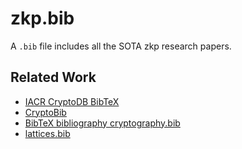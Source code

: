 # zkp.bib
A `.bib` file includes all the SOTA zkp research papers.


## Related Work
- [IACR CryptoDB BibTeX](https://iacr.org/cryptodb/bibtex.php)
- [CryptoBib](https://cryptobib.di.ens.fr/)
- [BibTeX bibliography cryptography.bib](http://ftp.math.utah.edu/pub/tex/bib/cryptography.html)
- [lattices.bib](https://github.com/octaviopk9/lattice-based-cryptography/blob/main/lattices.bib)
